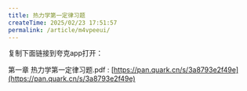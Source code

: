 ```yaml
---
title: 热力学第一定律习题
createTime: 2025/02/23 17:51:57
permalink: /article/m4vpeeui/
---
```

复制下面链接到夸克app打开：

第一章 热力学第一定律习题.pdf : [https://pan.quark.cn/s/3a8793e2f49e](https://pan.quark.cn/s/3a8793e2f49e)
